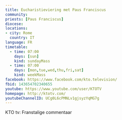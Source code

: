 ```yaml
---
title: Eucharistieviering met Paus Franciscus
community:
priests: [Paus Franciscus]
diocese:
locations:
- city: Rome
  country: IT
language: FR
timetable:
  - time: 07:00
    days: [sun]
    kind: sundayMass
  - time: 07:00
    days: [mon,tue,wed,thu,fri,sat]
    kind: weekMass
facebook: https://www.facebook.com/kto.television/
fbid: 143654702340655
youtube: https://www.youtube.com/user/KTOTV
homepage: http://ktotv.com/
youtubeChannelID: UCg0L6cPMNLv1gjsyzYqMG7g
---
```

KTO tv: Franstalige commentaar
